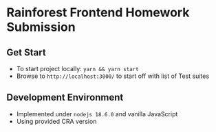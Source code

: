 # Rainforest Frontend Homework Submission

## Get Start

- To start project locally: `yarn && yarn start`
- Browse to `http://localhost:3000/` to start off with list of Test suites

## Development Environment

- Implemented under `nodejs 18.6.0` and vanilla JavaScript
- Using provided CRA version
